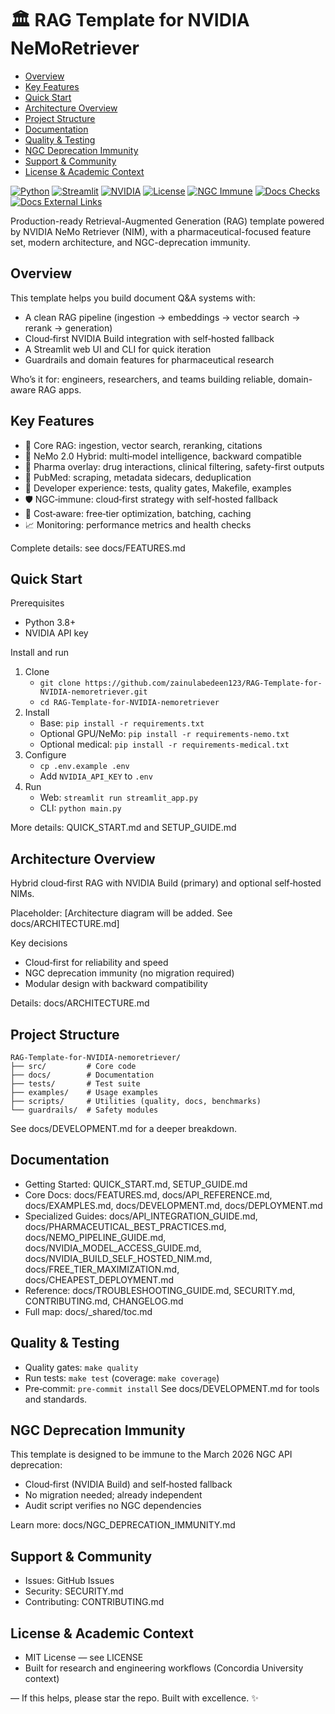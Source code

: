 # 🏛️ RAG Template for NVIDIA NeMoRetriever

<!-- TOC -->

- [Overview](#overview)
- [Key Features](#key-features)
- [Quick Start](#quick-start)
- [Architecture Overview](#architecture-overview)
- [Project Structure](#project-structure)
- [Documentation](#documentation)
- [Quality & Testing](#quality--testing)
- [NGC Deprecation Immunity](#ngc-deprecation-immunity)
- [Support & Community](#support--community)
- [License & Academic Context](#license--academic-context)
<!-- /TOC -->

[![Python](https://img.shields.io/badge/Python-3.8%2B-blue)](https://python.org)
[![Streamlit](https://img.shields.io/badge/Streamlit-1.28%2B-red)](https://streamlit.io)
[![NVIDIA](https://img.shields.io/badge/NVIDIA-Build-green)](https://build.nvidia.com)
[![License](https://img.shields.io/badge/License-MIT-yellow.svg)](LICENSE)
[![NGC Immune](https://img.shields.io/badge/NGC_Deprecation-IMMUNE-success?logo=nvidia)](docs/NGC_DEPRECATION_IMMUNITY.md)
[![Docs Checks](https://github.com/zainulabedeen123/RAG-Template-for-NVIDIA-nemoretriever/actions/workflows/docs.yml/badge.svg)](https://github.com/zainulabedeen123/RAG-Template-for-NVIDIA-nemoretriever/actions/workflows/docs.yml)
[![Docs External Links](https://github.com/zainulabedeen123/RAG-Template-for-NVIDIA-nemoretriever/actions/workflows/docs-nightly.yml/badge.svg)](https://github.com/zainulabedeen123/RAG-Template-for-NVIDIA-nemoretriever/actions/workflows/docs-nightly.yml)

Production-ready Retrieval-Augmented Generation (RAG) template powered by NVIDIA NeMo Retriever (NIM), with a pharmaceutical-focused feature set, modern architecture, and NGC-deprecation immunity.

## Overview

This template helps you build document Q&A systems with:

- A clean RAG pipeline (ingestion → embeddings → vector search → rerank → generation)
- Cloud‑first NVIDIA Build integration with self‑hosted fallback
- A Streamlit web UI and CLI for quick iteration
- Guardrails and domain features for pharmaceutical research

Who’s it for: engineers, researchers, and teams building reliable, domain-aware RAG apps.

## Key Features

- 🔎 Core RAG: ingestion, vector search, reranking, citations
- 🤖 NeMo 2.0 Hybrid: multi‑model intelligence, backward compatible
- 💊 Pharma overlay: drug interactions, clinical filtering, safety-first outputs
- 🧠 PubMed: scraping, metadata sidecars, deduplication
- 🧰 Developer experience: tests, quality gates, Makefile, examples
- 🛡️ NGC‑immune: cloud‑first strategy with self‑hosted fallback
- 💸 Cost‑aware: free‑tier optimization, batching, caching
- 📈 Monitoring: performance metrics and health checks

Complete details: see docs/FEATURES.md

## Quick Start

Prerequisites

- Python 3.8+
- NVIDIA API key

Install and run

1. Clone
   - `git clone https://github.com/zainulabedeen123/RAG-Template-for-NVIDIA-nemoretriever.git`
   - `cd RAG-Template-for-NVIDIA-nemoretriever`
2. Install
   - Base: `pip install -r requirements.txt`
   - Optional GPU/NeMo: `pip install -r requirements-nemo.txt`
   - Optional medical: `pip install -r requirements-medical.txt`
3. Configure
   - `cp .env.example .env`
   - Add `NVIDIA_API_KEY` to `.env`
4. Run
   - Web: `streamlit run streamlit_app.py`
   - CLI: `python main.py`

More details: QUICK_START.md and SETUP_GUIDE.md

## Architecture Overview

Hybrid cloud‑first RAG with NVIDIA Build (primary) and optional self‑hosted NIMs.

Placeholder: [Architecture diagram will be added. See docs/ARCHITECTURE.md]

Key decisions

- Cloud‑first for reliability and speed
- NGC deprecation immunity (no migration required)
- Modular design with backward compatibility

Details: docs/ARCHITECTURE.md

## Project Structure

```
RAG-Template-for-NVIDIA-nemoretriever/
├── src/         # Core code
├── docs/        # Documentation
├── tests/       # Test suite
├── examples/    # Usage examples
├── scripts/     # Utilities (quality, docs, benchmarks)
└── guardrails/  # Safety modules
```

See docs/DEVELOPMENT.md for a deeper breakdown.

## Documentation

- Getting Started: QUICK_START.md, SETUP_GUIDE.md
- Core Docs: docs/FEATURES.md, docs/API_REFERENCE.md, docs/EXAMPLES.md, docs/DEVELOPMENT.md, docs/DEPLOYMENT.md
- Specialized Guides: docs/API_INTEGRATION_GUIDE.md, docs/PHARMACEUTICAL_BEST_PRACTICES.md, docs/NEMO_PIPELINE_GUIDE.md,
  docs/NVIDIA_MODEL_ACCESS_GUIDE.md, docs/NVIDIA_BUILD_SELF_HOSTED_NIM.md, docs/FREE_TIER_MAXIMIZATION.md, docs/CHEAPEST_DEPLOYMENT.md
- Reference: docs/TROUBLESHOOTING_GUIDE.md, SECURITY.md, CONTRIBUTING.md, CHANGELOG.md
- Full map: docs/\_shared/toc.md

## Quality & Testing

- Quality gates: `make quality`
- Run tests: `make test` (coverage: `make coverage`)
- Pre‑commit: `pre-commit install`
  See docs/DEVELOPMENT.md for tools and standards.

## NGC Deprecation Immunity

This template is designed to be immune to the March 2026 NGC API deprecation:

- Cloud‑first (NVIDIA Build) and self‑hosted fallback
- No migration needed; already independent
- Audit script verifies no NGC dependencies

Learn more: docs/NGC_DEPRECATION_IMMUNITY.md

## Support & Community

- Issues: GitHub Issues
- Security: SECURITY.md
- Contributing: CONTRIBUTING.md

## License & Academic Context

- MIT License — see LICENSE
- Built for research and engineering workflows (Concordia University context)

— If this helps, please star the repo. Built with excellence. ✨
